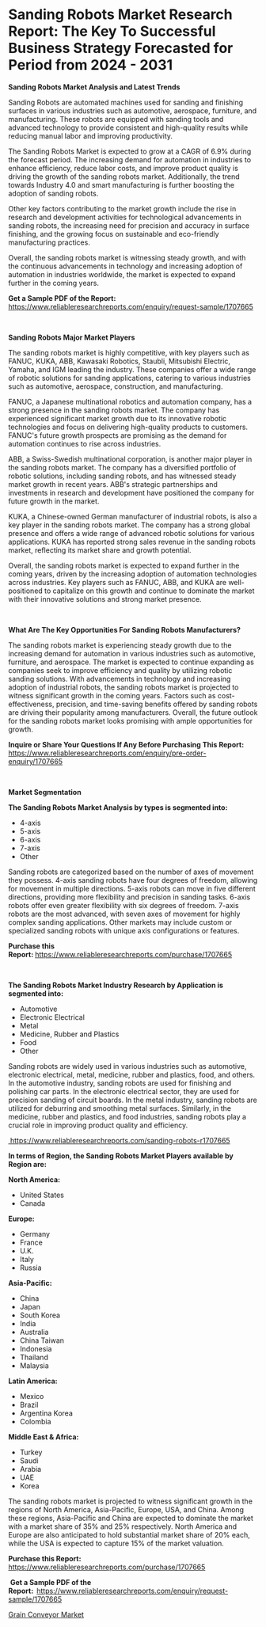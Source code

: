 <p><h1>Sanding Robots Market Research Report: The Key To Successful Business Strategy Forecasted for Period from 2024 - 2031</h1></p><p><strong>Sanding Robots Market Analysis and Latest Trends</strong></p>
<p><p>Sanding Robots are automated machines used for sanding and finishing surfaces in various industries such as automotive, aerospace, furniture, and manufacturing. These robots are equipped with sanding tools and advanced technology to provide consistent and high-quality results while reducing manual labor and improving productivity. </p><p>The Sanding Robots Market is expected to grow at a CAGR of 6.9% during the forecast period. The increasing demand for automation in industries to enhance efficiency, reduce labor costs, and improve product quality is driving the growth of the sanding robots market. Additionally, the trend towards Industry 4.0 and smart manufacturing is further boosting the adoption of sanding robots.</p><p>Other key factors contributing to the market growth include the rise in research and development activities for technological advancements in sanding robots, the increasing need for precision and accuracy in surface finishing, and the growing focus on sustainable and eco-friendly manufacturing practices.</p><p>Overall, the sanding robots market is witnessing steady growth, and with the continuous advancements in technology and increasing adoption of automation in industries worldwide, the market is expected to expand further in the coming years.</p></p>
<p><strong>Get a Sample PDF of the Report:&nbsp;</strong> <a href="https://www.reliableresearchreports.com/enquiry/request-sample/1707665">https://www.reliableresearchreports.com/enquiry/request-sample/1707665</a></p>
<p>&nbsp;</p>
<p><strong>Sanding Robots Major Market Players</strong></p>
<p><p>The sanding robots market is highly competitive, with key players such as FANUC, KUKA, ABB, Kawasaki Robotics, Staubli, Mitsubishi Electric, Yamaha, and IGM leading the industry. These companies offer a wide range of robotic solutions for sanding applications, catering to various industries such as automotive, aerospace, construction, and manufacturing.</p><p>FANUC, a Japanese multinational robotics and automation company, has a strong presence in the sanding robots market. The company has experienced significant market growth due to its innovative robotic technologies and focus on delivering high-quality products to customers. FANUC's future growth prospects are promising as the demand for automation continues to rise across industries.</p><p>ABB, a Swiss-Swedish multinational corporation, is another major player in the sanding robots market. The company has a diversified portfolio of robotic solutions, including sanding robots, and has witnessed steady market growth in recent years. ABB's strategic partnerships and investments in research and development have positioned the company for future growth in the market.</p><p>KUKA, a Chinese-owned German manufacturer of industrial robots, is also a key player in the sanding robots market. The company has a strong global presence and offers a wide range of advanced robotic solutions for various applications. KUKA has reported strong sales revenue in the sanding robots market, reflecting its market share and growth potential.</p><p>Overall, the sanding robots market is expected to expand further in the coming years, driven by the increasing adoption of automation technologies across industries. Key players such as FANUC, ABB, and KUKA are well-positioned to capitalize on this growth and continue to dominate the market with their innovative solutions and strong market presence.</p></p>
<p>&nbsp;</p>
<p><strong>What Are The Key Opportunities For Sanding Robots Manufacturers?</strong></p>
<p><p>The sanding robots market is experiencing steady growth due to the increasing demand for automation in various industries such as automotive, furniture, and aerospace. The market is expected to continue expanding as companies seek to improve efficiency and quality by utilizing robotic sanding solutions. With advancements in technology and increasing adoption of industrial robots, the sanding robots market is projected to witness significant growth in the coming years. Factors such as cost-effectiveness, precision, and time-saving benefits offered by sanding robots are driving their popularity among manufacturers. Overall, the future outlook for the sanding robots market looks promising with ample opportunities for growth.</p></p>
<p><strong>Inquire or Share Your Questions If Any Before Purchasing This Report:</strong> <a href="https://www.reliableresearchreports.com/enquiry/pre-order-enquiry/1707665">https://www.reliableresearchreports.com/enquiry/pre-order-enquiry/1707665</a></p>
<p>&nbsp;</p>
<p><strong>Market Segmentation</strong></p>
<p><strong>The Sanding Robots Market Analysis by types is segmented into:</strong></p>
<p><ul><li>4-axis</li><li>5-axis</li><li>6-axis</li><li>7-axis</li><li>Other</li></ul></p>
<p><p>Sanding robots are categorized based on the number of axes of movement they possess. 4-axis sanding robots have four degrees of freedom, allowing for movement in multiple directions. 5-axis robots can move in five different directions, providing more flexibility and precision in sanding tasks. 6-axis robots offer even greater flexibility with six degrees of freedom. 7-axis robots are the most advanced, with seven axes of movement for highly complex sanding applications. Other markets may include custom or specialized sanding robots with unique axis configurations or features.</p></p>
<p><strong>Purchase this Report:&nbsp;</strong><a href="https://www.reliableresearchreports.com/purchase/1707665">https://www.reliableresearchreports.com/purchase/1707665</a></p>
<p>&nbsp;</p>
<p><strong>The Sanding Robots Market Industry Research by Application is segmented into:</strong></p>
<p><ul><li>Automotive</li><li>Electronic Electrical</li><li>Metal</li><li>Medicine, Rubber and Plastics</li><li>Food</li><li>Other</li></ul></p>
<p><p>Sanding robots are widely used in various industries such as automotive, electronic electrical, metal, medicine, rubber and plastics, food, and others. In the automotive industry, sanding robots are used for finishing and polishing car parts. In the electronic electrical sector, they are used for precision sanding of circuit boards. In the metal industry, sanding robots are utilized for deburring and smoothing metal surfaces. Similarly, in the medicine, rubber and plastics, and food industries, sanding robots play a crucial role in improving product quality and efficiency.</p></p>
<p><a href="https://www.reliableresearchreports.com/sanding-robots-r1707665">&nbsp;https://www.reliableresearchreports.com/sanding-robots-r1707665</a></p>
<p><strong>In terms of Region, the Sanding Robots Market Players available by Region are:</strong></p>
<p>
    <p> <strong> North America: </strong>
        <ul>
            <li>United States</li>
            <li>Canada</li>
        </ul>
        </p> 
    <p> <strong> Europe: </strong>
        <ul>
            <li>Germany</li>
            <li>France</li>
            <li>U.K.</li>
            <li>Italy</li>
            <li>Russia</li>
        </ul>
        </p> 
    <p> <strong> Asia-Pacific: </strong>
        <ul>
            <li>China</li>
            <li>Japan</li>
            <li>South Korea</li>
            <li>India</li>
            <li>Australia</li>
            <li>China Taiwan</li>
            <li>Indonesia</li>
            <li>Thailand</li>
            <li>Malaysia</li>
        </ul>
        </p> 
    <p> <strong> Latin America: </strong>
        <ul>
            <li>Mexico</li>
            <li>Brazil</li>
            <li>Argentina Korea</li>
            <li>Colombia</li>
        </ul>
        </p> 
    <p> <strong> Middle East & Africa: </strong>
        <ul>
            <li>Turkey</li>
            <li>Saudi</li>
            <li>Arabia</li>
            <li>UAE</li>
            <li>Korea</li>
        </ul>
    </p>
    </p>
<p><p>The sanding robots market is projected to witness significant growth in the regions of North America, Asia-Pacific, Europe, USA, and China. Among these regions, Asia-Pacific and China are expected to dominate the market with a market share of 35% and 25% respectively. North America and Europe are also anticipated to hold substantial market share of 20% each, while the USA is expected to capture 15% of the market valuation.</p></p>
<p><strong>Purchase this Report: </strong><a href="https://www.reliableresearchreports.com/purchase/1707665">https://www.reliableresearchreports.com/purchase/1707665</a></p>
<p>&nbsp;<strong>Get a Sample PDF of the Report:&nbsp;&nbsp;</strong><a href="https://www.reliableresearchreports.com/enquiry/request-sample/1707665">https://www.reliableresearchreports.com/enquiry/request-sample/1707665</a></p>
<p><strong></strong></p>
<p><p><a href="https://github.com/jsmusil/Market-Research-Report-List-4/blob/main/grain-conveyor-market.md">Grain Conveyor Market</a></p></p>